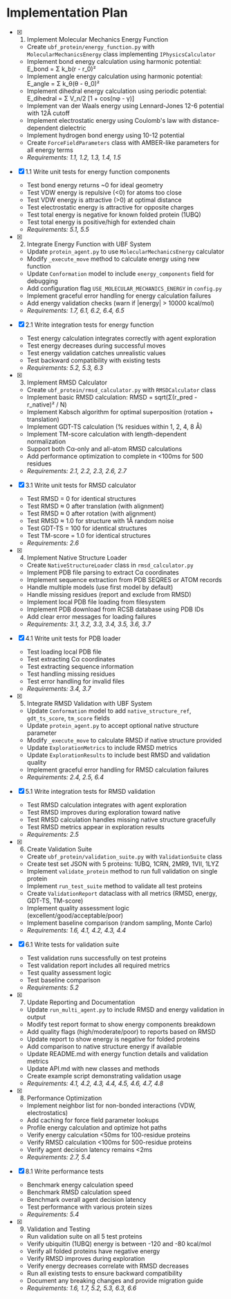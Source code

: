 # Implementation Plan

- [x] 1. Implement Molecular Mechanics Energy Function
  - Create `ubf_protein/energy_function.py` with `MolecularMechanicsEnergy` class implementing `IPhysicsCalculator`
  - Implement bond energy calculation using harmonic potential: E_bond = Σ k_b(r - r_0)²
  - Implement angle energy calculation using harmonic potential: E_angle = Σ k_θ(θ - θ_0)²
  - Implement dihedral energy calculation using periodic potential: E_dihedral = Σ V_n/2 [1 + cos(nφ - γ)]
  - Implement van der Waals energy using Lennard-Jones 12-6 potential with 12Å cutoff
  - Implement electrostatic energy using Coulomb's law with distance-dependent dielectric
  - Implement hydrogen bond energy using 10-12 potential
  - Create `ForceFieldParameters` class with AMBER-like parameters for all energy terms
  - _Requirements: 1.1, 1.2, 1.3, 1.4, 1.5_

- [x] 1.1 Write unit tests for energy function components
  - Test bond energy returns ~0 for ideal geometry
  - Test VDW energy is repulsive (<0) for atoms too close
  - Test VDW energy is attractive (>0) at optimal distance
  - Test electrostatic energy is attractive for opposite charges
  - Test total energy is negative for known folded protein (1UBQ)
  - Test total energy is positive/high for extended chain
  - _Requirements: 5.1, 5.5_

- [x] 2. Integrate Energy Function with UBF System
  - Update `protein_agent.py` to use `MolecularMechanicsEnergy` calculator
  - Modify `_execute_move` method to calculate energy using new function
  - Update `Conformation` model to include `energy_components` field for debugging
  - Add configuration flag `USE_MOLECULAR_MECHANICS_ENERGY` in `config.py`
  - Implement graceful error handling for energy calculation failures
  - Add energy validation checks (warn if |energy| > 10000 kcal/mol)
  - _Requirements: 1.7, 6.1, 6.2, 6.4, 6.5_

- [x] 2.1 Write integration tests for energy function
  - Test energy calculation integrates correctly with agent exploration
  - Test energy decreases during successful moves
  - Test energy validation catches unrealistic values
  - Test backward compatibility with existing tests
  - _Requirements: 5.2, 5.3, 6.3_

- [x] 3. Implement RMSD Calculator
  - Create `ubf_protein/rmsd_calculator.py` with `RMSDCalculator` class
  - Implement basic RMSD calculation: RMSD = sqrt(Σ(r_pred - r_native)² / N)
  - Implement Kabsch algorithm for optimal superposition (rotation + translation)
  - Implement GDT-TS calculation (% residues within 1, 2, 4, 8 Å)
  - Implement TM-score calculation with length-dependent normalization
  - Support both Cα-only and all-atom RMSD calculations
  - Add performance optimization to complete in <100ms for 500 residues
  - _Requirements: 2.1, 2.2, 2.3, 2.6, 2.7_

- [x] 3.1 Write unit tests for RMSD calculator
  - Test RMSD = 0 for identical structures
  - Test RMSD ≈ 0 after translation (with alignment)
  - Test RMSD ≈ 0 after rotation (with alignment)
  - Test RMSD ≈ 1.0 for structure with 1Å random noise
  - Test GDT-TS = 100 for identical structures
  - Test TM-score = 1.0 for identical structures
  - _Requirements: 2.6_

- [x] 4. Implement Native Structure Loader
  - Create `NativeStructureLoader` class in `rmsd_calculator.py`
  - Implement PDB file parsing to extract Cα coordinates
  - Implement sequence extraction from PDB SEQRES or ATOM records
  - Handle multiple models (use first model by default)
  - Handle missing residues (report and exclude from RMSD)
  - Implement local PDB file loading from filesystem
  - Implement PDB download from RCSB database using PDB IDs
  - Add clear error messages for loading failures
  - _Requirements: 3.1, 3.2, 3.3, 3.4, 3.5, 3.6, 3.7_

- [x] 4.1 Write unit tests for PDB loader
  - Test loading local PDB file
  - Test extracting Cα coordinates
  - Test extracting sequence information
  - Test handling missing residues
  - Test error handling for invalid files
  - _Requirements: 3.4, 3.7_

- [x] 5. Integrate RMSD Validation with UBF System
  - Update `Conformation` model to add `native_structure_ref`, `gdt_ts_score`, `tm_score` fields
  - Update `protein_agent.py` to accept optional native structure parameter
  - Modify `_execute_move` to calculate RMSD if native structure provided
  - Update `ExplorationMetrics` to include RMSD metrics
  - Update `ExplorationResults` to include best RMSD and validation quality
  - Implement graceful error handling for RMSD calculation failures
  - _Requirements: 2.4, 2.5, 6.4_

- [x] 5.1 Write integration tests for RMSD validation
  - Test RMSD calculation integrates with agent exploration
  - Test RMSD improves during exploration toward native
  - Test RMSD calculation handles missing native structure gracefully
  - Test RMSD metrics appear in exploration results
  - _Requirements: 2.5_

- [x] 6. Create Validation Suite
  - Create `ubf_protein/validation_suite.py` with `ValidationSuite` class
  - Create test set JSON with 5 proteins: 1UBQ, 1CRN, 2MR9, 1VII, 1LYZ
  - Implement `validate_protein` method to run full validation on single protein
  - Implement `run_test_suite` method to validate all test proteins
  - Create `ValidationReport` dataclass with all metrics (RMSD, energy, GDT-TS, TM-score)
  - Implement quality assessment logic (excellent/good/acceptable/poor)
  - Implement baseline comparison (random sampling, Monte Carlo)
  - _Requirements: 1.6, 4.1, 4.2, 4.3, 4.4_

- [x] 6.1 Write tests for validation suite
  - Test validation runs successfully on test proteins
  - Test validation report includes all required metrics
  - Test quality assessment logic
  - Test baseline comparison
  - _Requirements: 5.2_

- [x] 7. Update Reporting and Documentation
  - Update `run_multi_agent.py` to include RMSD and energy validation in output
  - Modify test report format to show energy components breakdown
  - Add quality flags (high/moderate/poor) to reports based on RMSD
  - Update report to show energy is negative for folded proteins
  - Add comparison to native structure energy if available
  - Update README.md with energy function details and validation metrics
  - Update API.md with new classes and methods
  - Create example script demonstrating validation usage
  - _Requirements: 4.1, 4.2, 4.3, 4.4, 4.5, 4.6, 4.7, 4.8_

- [x] 8. Performance Optimization
  - Implement neighbor list for non-bonded interactions (VDW, electrostatics)
  - Add caching for force field parameter lookups
  - Profile energy calculation and optimize hot paths
  - Verify energy calculation <50ms for 100-residue proteins
  - Verify RMSD calculation <100ms for 500-residue proteins
  - Verify agent decision latency remains <2ms
  - _Requirements: 2.7, 5.4_

- [x] 8.1 Write performance tests
  - Benchmark energy calculation speed
  - Benchmark RMSD calculation speed
  - Benchmark overall agent decision latency
  - Test performance with various protein sizes
  - _Requirements: 5.4_

- [x] 9. Validation and Testing
  - Run validation suite on all 5 test proteins
  - Verify ubiquitin (1UBQ) energy is between -120 and -80 kcal/mol
  - Verify all folded proteins have negative energy
  - Verify RMSD improves during exploration
  - Verify energy decreases correlate with RMSD decreases
  - Run all existing tests to ensure backward compatibility
  - Document any breaking changes and provide migration guide
  - _Requirements: 1.6, 1.7, 5.2, 5.3, 6.3, 6.6_
